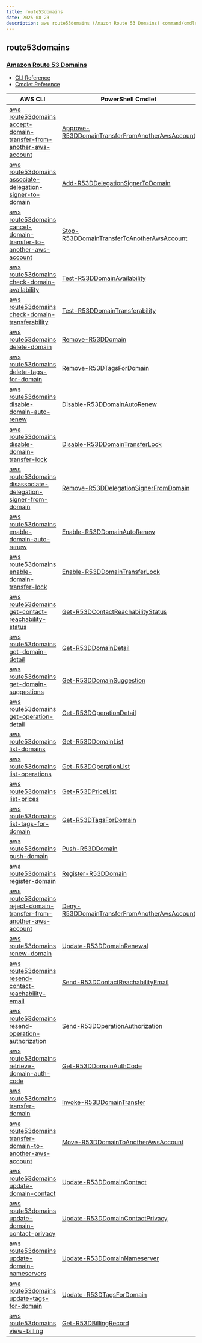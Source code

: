 ```yaml
---
title: route53domains
date: 2025-08-23
description: aws route53domains (Amazon Route 53 Domains) command/cmdlet list.
---
```


## route53domains

### [Amazon Route 53 Domains](https://aws.amazon.com/route53/)

* [CLI Reference](https://awscli.amazonaws.com/v2/documentation/api/latest/reference/route53domains/index.html)
* [Cmdlet Reference](https://docs.aws.amazon.com/powershell/latest/reference/items/Amazon_Route_53_Domains_cmdlets.html)

|AWS CLI|PowerShell Cmdlet|
|----|----|
|[aws route53domains accept-domain-transfer-from-another-aws-account](https://awscli.amazonaws.com/v2/documentation/api/latest/reference/route53domains/accept-domain-transfer-from-another-aws-account.html)|[Approve-R53DDomainTransferFromAnotherAwsAccount](https://docs.aws.amazon.com/powershell/latest/reference/items/Approve-R53DDomainTransferFromAnotherAwsAccount.html)|
|[aws route53domains associate-delegation-signer-to-domain](https://awscli.amazonaws.com/v2/documentation/api/latest/reference/route53domains/associate-delegation-signer-to-domain.html)|[Add-R53DDelegationSignerToDomain](https://docs.aws.amazon.com/powershell/latest/reference/items/Add-R53DDelegationSignerToDomain.html)|
|[aws route53domains cancel-domain-transfer-to-another-aws-account](https://awscli.amazonaws.com/v2/documentation/api/latest/reference/route53domains/cancel-domain-transfer-to-another-aws-account.html)|[Stop-R53DDomainTransferToAnotherAwsAccount](https://docs.aws.amazon.com/powershell/latest/reference/items/Stop-R53DDomainTransferToAnotherAwsAccount.html)|
|[aws route53domains check-domain-availability](https://awscli.amazonaws.com/v2/documentation/api/latest/reference/route53domains/check-domain-availability.html)|[Test-R53DDomainAvailability](https://docs.aws.amazon.com/powershell/latest/reference/items/Test-R53DDomainAvailability.html)|
|[aws route53domains check-domain-transferability](https://awscli.amazonaws.com/v2/documentation/api/latest/reference/route53domains/check-domain-transferability.html)|[Test-R53DDomainTransferability](https://docs.aws.amazon.com/powershell/latest/reference/items/Test-R53DDomainTransferability.html)|
|[aws route53domains delete-domain](https://awscli.amazonaws.com/v2/documentation/api/latest/reference/route53domains/delete-domain.html)|[Remove-R53DDomain](https://docs.aws.amazon.com/powershell/latest/reference/items/Remove-R53DDomain.html)|
|[aws route53domains delete-tags-for-domain](https://awscli.amazonaws.com/v2/documentation/api/latest/reference/route53domains/delete-tags-for-domain.html)|[Remove-R53DTagsForDomain](https://docs.aws.amazon.com/powershell/latest/reference/items/Remove-R53DTagsForDomain.html)|
|[aws route53domains disable-domain-auto-renew](https://awscli.amazonaws.com/v2/documentation/api/latest/reference/route53domains/disable-domain-auto-renew.html)|[Disable-R53DDomainAutoRenew](https://docs.aws.amazon.com/powershell/latest/reference/items/Disable-R53DDomainAutoRenew.html)|
|[aws route53domains disable-domain-transfer-lock](https://awscli.amazonaws.com/v2/documentation/api/latest/reference/route53domains/disable-domain-transfer-lock.html)|[Disable-R53DDomainTransferLock](https://docs.aws.amazon.com/powershell/latest/reference/items/Disable-R53DDomainTransferLock.html)|
|[aws route53domains disassociate-delegation-signer-from-domain](https://awscli.amazonaws.com/v2/documentation/api/latest/reference/route53domains/disassociate-delegation-signer-from-domain.html)|[Remove-R53DDelegationSignerFromDomain](https://docs.aws.amazon.com/powershell/latest/reference/items/Remove-R53DDelegationSignerFromDomain.html)|
|[aws route53domains enable-domain-auto-renew](https://awscli.amazonaws.com/v2/documentation/api/latest/reference/route53domains/enable-domain-auto-renew.html)|[Enable-R53DDomainAutoRenew](https://docs.aws.amazon.com/powershell/latest/reference/items/Enable-R53DDomainAutoRenew.html)|
|[aws route53domains enable-domain-transfer-lock](https://awscli.amazonaws.com/v2/documentation/api/latest/reference/route53domains/enable-domain-transfer-lock.html)|[Enable-R53DDomainTransferLock](https://docs.aws.amazon.com/powershell/latest/reference/items/Enable-R53DDomainTransferLock.html)|
|[aws route53domains get-contact-reachability-status](https://awscli.amazonaws.com/v2/documentation/api/latest/reference/route53domains/get-contact-reachability-status.html)|[Get-R53DContactReachabilityStatus](https://docs.aws.amazon.com/powershell/latest/reference/items/Get-R53DContactReachabilityStatus.html)|
|[aws route53domains get-domain-detail](https://awscli.amazonaws.com/v2/documentation/api/latest/reference/route53domains/get-domain-detail.html)|[Get-R53DDomainDetail](https://docs.aws.amazon.com/powershell/latest/reference/items/Get-R53DDomainDetail.html)|
|[aws route53domains get-domain-suggestions](https://awscli.amazonaws.com/v2/documentation/api/latest/reference/route53domains/get-domain-suggestions.html)|[Get-R53DDomainSuggestion](https://docs.aws.amazon.com/powershell/latest/reference/items/Get-R53DDomainSuggestion.html)|
|[aws route53domains get-operation-detail](https://awscli.amazonaws.com/v2/documentation/api/latest/reference/route53domains/get-operation-detail.html)|[Get-R53DOperationDetail](https://docs.aws.amazon.com/powershell/latest/reference/items/Get-R53DOperationDetail.html)|
|[aws route53domains list-domains](https://awscli.amazonaws.com/v2/documentation/api/latest/reference/route53domains/list-domains.html)|[Get-R53DDomainList](https://docs.aws.amazon.com/powershell/latest/reference/items/Get-R53DDomainList.html)|
|[aws route53domains list-operations](https://awscli.amazonaws.com/v2/documentation/api/latest/reference/route53domains/list-operations.html)|[Get-R53DOperationList](https://docs.aws.amazon.com/powershell/latest/reference/items/Get-R53DOperationList.html)|
|[aws route53domains list-prices](https://awscli.amazonaws.com/v2/documentation/api/latest/reference/route53domains/list-prices.html)|[Get-R53DPriceList](https://docs.aws.amazon.com/powershell/latest/reference/items/Get-R53DPriceList.html)|
|[aws route53domains list-tags-for-domain](https://awscli.amazonaws.com/v2/documentation/api/latest/reference/route53domains/list-tags-for-domain.html)|[Get-R53DTagsForDomain](https://docs.aws.amazon.com/powershell/latest/reference/items/Get-R53DTagsForDomain.html)|
|[aws route53domains push-domain](https://awscli.amazonaws.com/v2/documentation/api/latest/reference/route53domains/push-domain.html)|[Push-R53DDomain](https://docs.aws.amazon.com/powershell/latest/reference/items/Push-R53DDomain.html)|
|[aws route53domains register-domain](https://awscli.amazonaws.com/v2/documentation/api/latest/reference/route53domains/register-domain.html)|[Register-R53DDomain](https://docs.aws.amazon.com/powershell/latest/reference/items/Register-R53DDomain.html)|
|[aws route53domains reject-domain-transfer-from-another-aws-account](https://awscli.amazonaws.com/v2/documentation/api/latest/reference/route53domains/reject-domain-transfer-from-another-aws-account.html)|[Deny-R53DDomainTransferFromAnotherAwsAccount](https://docs.aws.amazon.com/powershell/latest/reference/items/Deny-R53DDomainTransferFromAnotherAwsAccount.html)|
|[aws route53domains renew-domain](https://awscli.amazonaws.com/v2/documentation/api/latest/reference/route53domains/renew-domain.html)|[Update-R53DDomainRenewal](https://docs.aws.amazon.com/powershell/latest/reference/items/Update-R53DDomainRenewal.html)|
|[aws route53domains resend-contact-reachability-email](https://awscli.amazonaws.com/v2/documentation/api/latest/reference/route53domains/resend-contact-reachability-email.html)|[Send-R53DContactReachabilityEmail](https://docs.aws.amazon.com/powershell/latest/reference/items/Send-R53DContactReachabilityEmail.html)|
|[aws route53domains resend-operation-authorization](https://awscli.amazonaws.com/v2/documentation/api/latest/reference/route53domains/resend-operation-authorization.html)|[Send-R53DOperationAuthorization](https://docs.aws.amazon.com/powershell/latest/reference/items/Send-R53DOperationAuthorization.html)|
|[aws route53domains retrieve-domain-auth-code](https://awscli.amazonaws.com/v2/documentation/api/latest/reference/route53domains/retrieve-domain-auth-code.html)|[Get-R53DDomainAuthCode](https://docs.aws.amazon.com/powershell/latest/reference/items/Get-R53DDomainAuthCode.html)|
|[aws route53domains transfer-domain](https://awscli.amazonaws.com/v2/documentation/api/latest/reference/route53domains/transfer-domain.html)|[Invoke-R53DDomainTransfer](https://docs.aws.amazon.com/powershell/latest/reference/items/Invoke-R53DDomainTransfer.html)|
|[aws route53domains transfer-domain-to-another-aws-account](https://awscli.amazonaws.com/v2/documentation/api/latest/reference/route53domains/transfer-domain-to-another-aws-account.html)|[Move-R53DDomainToAnotherAwsAccount](https://docs.aws.amazon.com/powershell/latest/reference/items/Move-R53DDomainToAnotherAwsAccount.html)|
|[aws route53domains update-domain-contact](https://awscli.amazonaws.com/v2/documentation/api/latest/reference/route53domains/update-domain-contact.html)|[Update-R53DDomainContact](https://docs.aws.amazon.com/powershell/latest/reference/items/Update-R53DDomainContact.html)|
|[aws route53domains update-domain-contact-privacy](https://awscli.amazonaws.com/v2/documentation/api/latest/reference/route53domains/update-domain-contact-privacy.html)|[Update-R53DDomainContactPrivacy](https://docs.aws.amazon.com/powershell/latest/reference/items/Update-R53DDomainContactPrivacy.html)|
|[aws route53domains update-domain-nameservers](https://awscli.amazonaws.com/v2/documentation/api/latest/reference/route53domains/update-domain-nameservers.html)|[Update-R53DDomainNameserver](https://docs.aws.amazon.com/powershell/latest/reference/items/Update-R53DDomainNameserver.html)|
|[aws route53domains update-tags-for-domain](https://awscli.amazonaws.com/v2/documentation/api/latest/reference/route53domains/update-tags-for-domain.html)|[Update-R53DTagsForDomain](https://docs.aws.amazon.com/powershell/latest/reference/items/Update-R53DTagsForDomain.html)|
|[aws route53domains view-billing](https://awscli.amazonaws.com/v2/documentation/api/latest/reference/route53domains/view-billing.html)|[Get-R53DBillingRecord](https://docs.aws.amazon.com/powershell/latest/reference/items/Get-R53DBillingRecord.html)|

